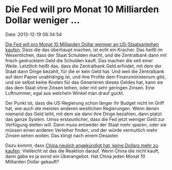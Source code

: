 Die Fed will pro Monat 10 Milliarden Dollar weniger \...
========================================================

Date: 2013-12-19 08:34:54

[Die Fed will pro Monat 10 Milliarden Dollar weniger an
US-Staatsanleihen
kaufen](http://rt.com/usa/fed-reduces-bond-buying-452/). Dass die das
überhaupt machen, ist echt ein Kracher. Das heißt im Wesentlichen, dass
der Staat Schulden macht, und die Zentralbank dann mit frisch gedrucktem
Geld die Schulden kauft. Das machen die seit einer Weile. Letztlich
heißt das, dass die Zentralbank Geld erfindet, mit dem der Staat dann
Dinge bezahlt, für die er kein Geld hat. Und weil die Zentralbank auf
dem Papier unabhängig ist, und ihre Profite dem Finanzministerium gibt,
und sie selbst keine Kosten für das Generieren dieses Geldes hat, kann
sie das dem Staat ohne Zinsen leihen, oder mit sehr geringen Zinsen.
Eine Luftnummer, egal aus welchem Winkel man drauf guckt.

Der Punkt ist, dass die US-Regierung schon länger ihr Budget nicht im
Griff hat, wie auch die meisten anderen westlichen Regierungen. Wenn
denen niemand das Geld leiht, mit dem sie dann ihre Dinge bezahlen, dann
platzt das ganze System. Umso erstaunlicher, dass die Fed jetzt weniger
Geld zur Verfügung stellen will. Dann muss entweder der Staat mehr
sparen, oder sie müssen einen anderen Verleiher finden, und der würde
vermutlich mehr Zinsen sehen wollen. Das klingt nach einem Desaster.

Dazu kommt, dass [China neulich angekündigt hat, keine Dollars mehr zu
kaufen](http://blog.fefe.de/?ts=ac55f5c0). Vielleicht ist das die
Reaktion darauf. Wenn China die nicht kauft, dann gäbe es ja sonst ein
Überangebot. Hat China jeden Monat 10 Milliarden Dollar gekauft?
